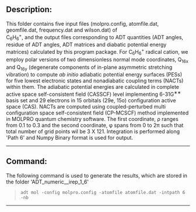 

## Description:


This folder contains five input files (molpro.config, atomfile.dat, geomfile.dat, frequency.dat and wilson.dat) of  
C<sub>6</sub>H<sub>6</sub><sup>+</sup>, and the output files corresponding to ADT quantities (ADT angles, residue of ADT angles, ADT 
matrices and diabatic potential energy matrices) calculated by this program package. For C<sub>6</sub>H<sub>6</sub><sup>+</sup> radical 
cation, we employ polar versions of two dimensionless normal mode coordinates, Q<sub>16x</sub> and Q<sub>16y</sub> (degenerate components of 
in-plane asymmetric stretching vibration) to compute *ab initio* adiabatic potential energy surfaces (PESs) for five lowest electronic states
and nonadiabatic coupling terms (NACTs) within them. The adiabatic potential energies are calculated in complete active space self-consistent
field (CASSCF) level implementing 6-31G<sup>∗∗</sup> basis set and 29 electrons in 15 orbitals (29e, 15o) configuration active space (CAS). 
NACTs are computed using coupled-perturbed multi configuration space self-consistent field (CP-MCSCF) method implemented in MOLPRO quantum 
chemistry software. The first coordinate, &rho; ranges from 0.1 to 0.3 and the second coordinate, &phi; spans from 0 to 2&pi; such that total
number of grid points wil be 3 X 121. Integration is performed along 'Path 6' and Numpy Binary format is used for output. 

---
## Command:

The following command is used to generate the results, which are stored in the folder 'ADT_numeric__irep_1_6'


>`adt mol -config molpro.config -atomfile atomfile.dat -intpath 6 -nb`

---
